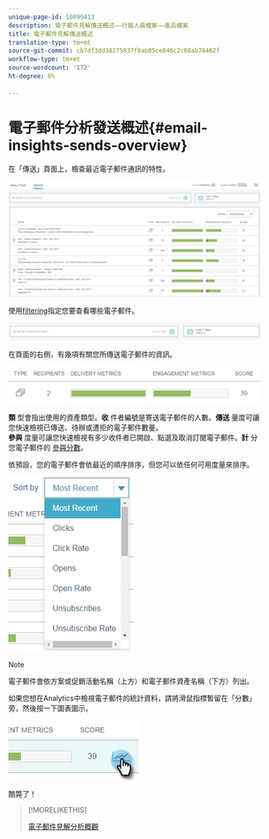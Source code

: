 ```yaml
---
unique-page-id: 10099413
description: 電子郵件見解傳送概述——行銷人員檔案——產品檔案
title: 電子郵件見解傳送概述
translation-type: tm+mt
source-git-commit: cb7df3dd38275837f8ab05ce846c2c68ab78462f
workflow-type: tm+mt
source-wordcount: '172'
ht-degree: 0%

---
```



# 電子郵件分析發送概述{#email-insights-sends-overview}

在「傳送」頁面上，檢查最近電子郵件通訊的特性。

![](assets/one.png)

使用[filtering](/help/marketo/product-docs/reporting/email-insights/filtering-in-email-insights.md)指定您要查看哪些電子郵件。

![](assets/filtering.png)

在頁面的右側，有幾項有關您所傳送電子郵件的資訊。

![](assets/two-1.png)

**類** 型會指出使用的資產類型。**收** 件者編號是寄送電子郵件的人數。**傳送** 量度可讓您快速檢視已傳送、待辦或遭拒的電子郵件數量。\
**參與** 度量可讓您快速檢視有多少收件者已開啟、點選及取消訂閱電子郵件。**計** 分您電子郵件的 [參與分數](/help/marketo/product-docs/email-marketing/drip-nurturing/reports-and-notifications/understanding-the-engagement-score.md)。

依預設，您的電子郵件會依最近的順序排序，但您可以依任何可用度量來排序。

![](assets/three-1.png)

>[!NOTE]
>
>電子郵件會依方案或促銷活動名稱（上方）和電子郵件資產名稱（下方）列出。

如果您想在Analytics中檢視電子郵件的統計資料，請將滑鼠指標暫留在「分數」旁，然後按一下圖表圖示。

![](assets/five.png)

酷斃了！

>[!MORELIKETHIS]
>
>[電子郵件見解分析概觀](/help/marketo/product-docs/reporting/email-insights/email-insights-analytics-overview.md)
